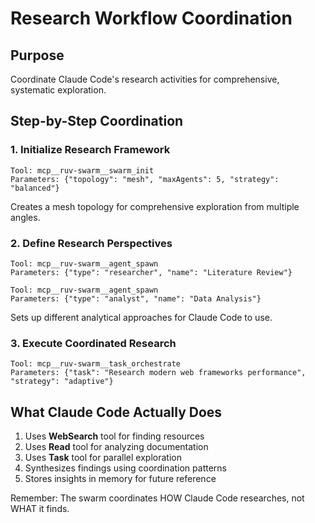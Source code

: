 # Research Workflow Coordination

## Purpose
Coordinate Claude Code's research activities for comprehensive, systematic exploration.

## Step-by-Step Coordination

### 1. Initialize Research Framework
```
Tool: mcp__ruv-swarm__swarm_init
Parameters: {"topology": "mesh", "maxAgents": 5, "strategy": "balanced"}
```
Creates a mesh topology for comprehensive exploration from multiple angles.

### 2. Define Research Perspectives
```
Tool: mcp__ruv-swarm__agent_spawn
Parameters: {"type": "researcher", "name": "Literature Review"}
```
```
Tool: mcp__ruv-swarm__agent_spawn  
Parameters: {"type": "analyst", "name": "Data Analysis"}
```
Sets up different analytical approaches for Claude Code to use.

### 3. Execute Coordinated Research
```
Tool: mcp__ruv-swarm__task_orchestrate
Parameters: {"task": "Research modern web frameworks performance", "strategy": "adaptive"}
```

## What Claude Code Actually Does
1. Uses **WebSearch** tool for finding resources
2. Uses **Read** tool for analyzing documentation
3. Uses **Task** tool for parallel exploration
4. Synthesizes findings using coordination patterns
5. Stores insights in memory for future reference

Remember: The swarm coordinates HOW Claude Code researches, not WHAT it finds.